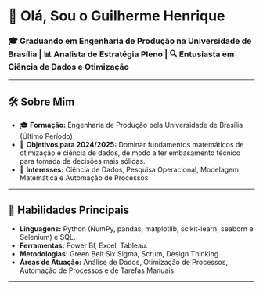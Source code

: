 
# 👋 Olá, Sou o Guilherme Henrique

### 🎓  Graduando em Engenharia  de Produção na Universidade de Brasília | 📊 Analista de Estratégia Pleno  | 🔍 Entusiasta em Ciência de Dados e Otimização

---

## 🛠 Sobre Mim

- 🎓 **Formação:** Engenharia de Produção pela Universidade de Brasília (Último Período)
- 🚀 **Objetivos para 2024/2025:** Dominar fundamentos matemáticos de otimização e ciência de dados, de modo a ter embasamento técnico para tomada de decisões mais sólidas.
- 📍 **Interesses:** Ciência de Dados, Pesquisa Operacional, Modelagem Matemática e Automação de Processos

---

## 🌟 Habilidades Principais

- **Linguagens:** Python (NumPy, pandas, matplotlib, scikit-learn, seaborn e Selenium) e SQL.
- **Ferramentas:** Power BI, Excel, Tableau.
- **Metodologias:** Green Belt Six Sigma, Scrum, Design Thinking.
- **Áreas de Atuação:**  Análise de Dados, Otimização de Processos, Automação de Processos e de Tarefas Manuais.

---


